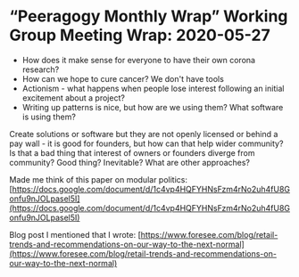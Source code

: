 # “Peeragogy Monthly Wrap” Working Group Meeting Wrap: 2020-05-27

* How does it make sense for everyone to have their own corona research?
* How can we hope to cure cancer? We don't have tools
* Actionism - what happens when people lose interest following an initial excitement about a project?
* Writing up patterns is nice, but how are we using them? What software is using them?

Create solutions or software but they are not openly licensed or behind a pay wall - it is good for founders, but how can that help wider community? Is that a bad thing that interest of owners or founders diverge from community? Good thing? Inevitable? What are other approaches?

Made me think of this paper on modular politics: [https://docs.google.com/document/d/1c4vp4HQFYHNsFzm4rNo2uh4fU8Gonfu9nJOLpasel5I](https://docs.google.com/document/d/1c4vp4HQFYHNsFzm4rNo2uh4fU8Gonfu9nJOLpasel5I)

Blog post I mentioned that I wrote: [https://www.foresee.com/blog/retail-trends-and-recommendations-on-our-way-to-the-next-normal](https://www.foresee.com/blog/retail-trends-and-recommendations-on-our-way-to-the-next-normal)
